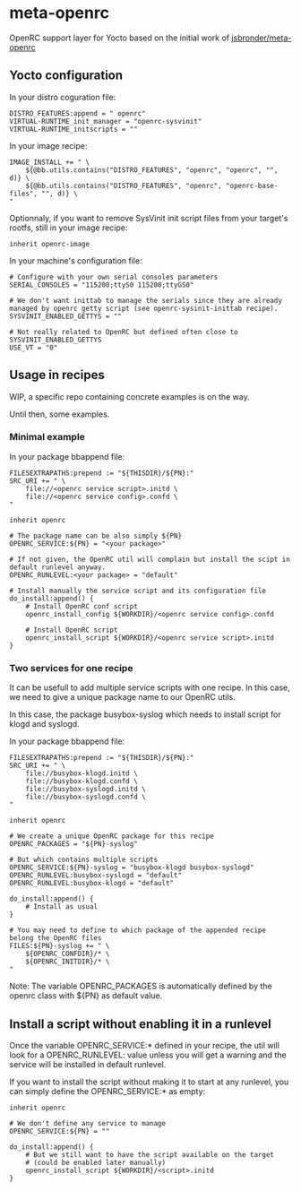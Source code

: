 # meta-openrc

OpenRC support layer for Yocto based on the initial work of [jsbronder/meta-openrc](https://github.com/jsbronder/meta-openrc)

## Yocto configuration

In your distro coguration file:
```
DISTRO_FEATURES:append = " openrc"
VIRTUAL-RUNTIME_init_manager = "openrc-sysvinit"
VIRTUAL-RUNTIME_initscripts = ""
```

In your image recipe:
```
IMAGE_INSTALL += " \
    ${@bb.utils.contains("DISTRO_FEATURES", "openrc", "openrc", "", d)} \
    ${@bb.utils.contains("DISTRO_FEATURES", "openrc", "openrc-base-files", "", d)} \
"
```

Optionnaly, if you want to remove SysVinit init script files from your target's rootfs, still in your image recipe:
```
inherit openrc-image
```

In your machine's configuration file:
```
# Configure with your own serial consoles parameters
SERIAL_CONSOLES = "115200;ttyS0 115200;ttyGS0"

# We don't want inittab to manage the serials since they are already managed by openrc getty script (see openrc-sysinit-inittab recipe).
SYSVINIT_ENABLED_GETTYS = ""

# Not really related to OpenRC but defined often close to SYSVINIT_ENABLED_GETTYS
USE_VT = "0"
```

## Usage in recipes
WIP, a specific repo containing concrete examples is on the way.

Until then, some examples.

### Minimal example

In your package bbappend file:
```
FILESEXTRAPATHS:prepend := "${THISDIR}/${PN}:"
SRC_URI += " \
    file://<openrc service script>.initd \
    file://<openrc service config>.confd \
"

inherit openrc

# The package name can be also simply ${PN}
OPENRC_SERVICE:${PN} = "<your package>"

# If not given, the OpenRC util will complain but install the scipt in default runlevel anyway.
OPENRC_RUNLEVEL:<your package> = "default"

# Install manually the service script and its configuration file
do_install:append() {
    # Install OpenRC conf script
    openrc_install_config ${WORKDIR}/<openrc service config>.confd

    # Install OpenRC script
    openrc_install_script ${WORKDIR}/<openrc service script>.initd
}
```

### Two services for one recipe
It can be usefull to add multiple service scripts with one recipe. In this case, we need to give a unique package name to our OpenRC utils.

In this case, the package busybox-syslog which needs to install script for klogd and syslogd.

In your package bbappend file:
```
FILESEXTRAPATHS:prepend := "${THISDIR}/${PN}:"
SRC_URI += " \
    file://busybox-klogd.initd \
    file://busybox-klogd.confd \
    file://busybox-syslogd.initd \
    file://busybox-syslogd.confd \
"

inherit openrc

# We create a unique OpenRC package for this recipe
OPENRC_PACKAGES = "${PN}-syslog"

# But which contains multiple scripts
OPENRC_SERVICE:${PN}-syslog = "busybox-klogd busybox-syslogd"
OPENRC_RUNLEVEL:busybox-syslogd = "default"
OPENRC_RUNLEVEL:busybox-klogd = "default"

do_install:append() {
    # Install as usual
}

# You may need to define to which package of the appended recipe belong the OpenRC files
FILES:${PN}-syslog += " \
    ${OPENRC_CONFDIR}/* \
    ${OPENRC_INITDIR}/* \
"
```

Note: The variable OPENRC_PACKAGES is automatically defined by the openrc class with ${PN} as default value.

## Install a script without enabling it in a runlevel

Once the variable OPENRC_SERVICE:* defined in your recipe, the util will look for a OPENRC_RUNLEVEL:<service> value unless you will get a warning and the service will be installed in default runlevel.

If you want to install the script without making it to start at any runlevel, you can simply define the OPENRC_SERVICE:* as empty:
```
inherit openrc

# We don't define any service to manage
OPENRC_SERVICE:${PN} = ""

do_install:append() {
    # But we still want to have the script available on the target
    # (could be enabled later manually)
    openrc_install_script ${WORKDIR}/<script>.initd
}
```
